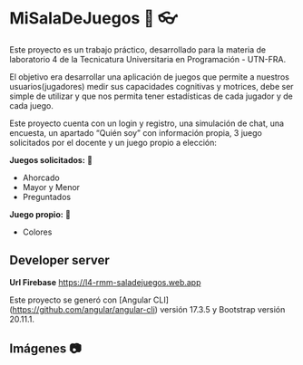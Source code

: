 # MiSalaDeJuegos :rocket: :eyeglasses:  

Este proyecto es un trabajo práctico, desarrollado para la materia de laboratorio 4 de la Tecnicatura Universitaria en Programación - UTN-FRA.

El objetivo era desarrollar una aplicación de juegos que permite a nuestros usuarios(jugadores) medir sus capacidades cognitivas y motrices, debe ser simple de utilizar y que nos permita tener
estadísticas de cada jugador y de cada juego.

Este proyecto cuenta con un login y registro, una simulación de chat, una encuesta, un apartado “Quién soy” con información propia, 3 juego solicitados por el docente y un juego propio a elección:

**Juegos solicitados:** :rocket:
* Ahorcado
* Mayor y Menor
* Preguntados

**Juego propio:** :rocket:
* Colores

## Developer server

**Url Firebase**   https://l4-rmm-saladejuegos.web.app


Este proyecto se generó con [Angular CLI] (https://github.com/angular/angular-cli) versión 17.3.5 y Bootstrap versión 20.11.1.

## Imágenes :camera:

<!-- ![Login](/src/assets/catalogo/login.png)



![Juego Mayor o Menor](/src/assets/catalogo/juego.png) -->
